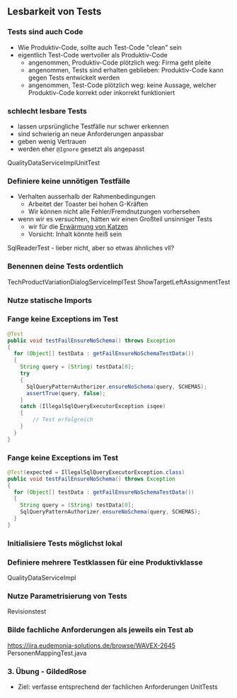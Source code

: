 <!--s-->
## Lesbarkeit von Tests

<!--v-->
### Tests sind auch Code

* Wie Produktiv-Code, sollte auch Test-Code "clean" sein
* eigentlich Test-Code wertvoller als Produktiv-Code
  * angenommen, Produktiv-Code plötzlich weg: Firma geht pleite
  * angenommen, Tests sind erhalten geblieben: Produktiv-Code kann gegen Tests entwickelt werden
  * angenommen, Test-Code plötzlich weg: keine Aussage, welcher Produktiv-Code korrekt oder inkorrekt funktioniert

<!--v-->
### schlecht lesbare Tests

* lassen urpsrüngliche Testfälle nur schwer erkennen
* sind schwierig an neue Anforderungen anpassbar
* geben wenig Vertrauen
* werden eher `@Ignore` gesetzt als angepasst

QualityDataServiceImplUnitTest

<!--v-->
### Definiere keine unnötigen Testfälle

* Verhalten ausserhalb der Rahmenbedingungen
  * Arbeitet der Toaster bei hohen G-Kräften
  * Wir können nicht alle Fehler/Fremdnutzungen vorhersehen
* wenn wir es versuchten, hätten wir einen Großteil unsinniger Tests
  * wir für die [Erwärmung von Katzen](https://de.wikipedia.org/wiki/Haustier_in_der_Mikrowelle)
  * Vorsicht: Inhalt könnte heiß sein

SqlReaderTest - lieber nicht, aber so etwas ähnliches vll?

<!--v-->
### Benennen deine Tests ordentlich
TechProductVariationDialogServiceImplTest
ShowTargetLeftAssignmentTest


<!--v-->
### Nutze statische Imports

<!--v-->
### Fange keine Exceptions im Test

```java
@Test
public void testFailEnsureNoSchema() throws Exception
{
  for (Object[] testData : getFailEnsureNoSchemaTestData())
  {
    String query = (String) testData[0];
    try
    {
      SqlQueryPatternAuthorizer.ensureNoSchema(query, SCHEMAS);
      assertTrue(query, false);
    }
    catch (IllegalSqlQueryExecutorException isqee)
    {
        // Test erfolgreich
    }
  }
}
```

<!--v-->
### Fange keine Exceptions im Test

```java
@Test(expected = IllegalSqlQueryExecutorException.class)
public void testFailEnsureNoSchema() throws Exception
{
  for (Object[] testData : getFailEnsureNoSchemaTestData())
  {
    String query = (String) testData[0];
    SqlQueryPatternAuthorizer.ensureNoSchema(query, SCHEMAS);
  }
}
```

<!--v-->
### Initialisiere Tests möglichst lokal

<!--v-->
### Definiere mehrere Testklassen für eine Produktivklasse

QualityDataServiceImpl

<!--v-->
### Nutze Parametrisierung von Tests

Revisionstest

<!--v-->
### Bilde fachliche Anforderungen als jeweils ein Test ab

https://jira.eudemonia-solutions.de/browse/WAVEX-2645
PersonenMappingTest.java


<!--v-->
### 3. Übung - GildedRose

* Ziel: verfasse entsprechend der fachlichen Anforderungen UnitTests
